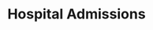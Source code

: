 ---
schema: default
title: Hospital Admissions
organization: Sample Department
notes: People going to hospital
license: ''
category:
  - Health
maintainer: Abhi Nemani
maintainer_email: abhi.nemani@gmail.com
---